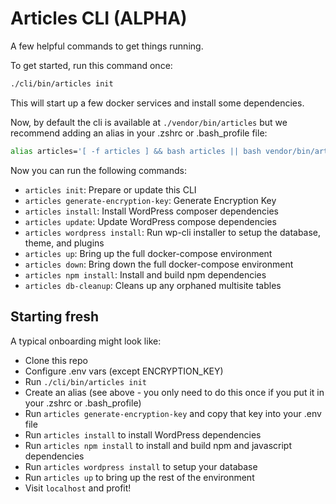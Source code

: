 # Articles CLI (ALPHA)

A few helpful commands to get things running.

To get started, run this command once:

```sh
./cli/bin/articles init
```

This will start up a few docker services and install some dependencies.

Now, by default the cli is available at `./vendor/bin/articles` but we recommend 
adding an alias in your .zshrc or .bash_profile file:

```sh
alias articles='[ -f articles ] && bash articles || bash vendor/bin/articles'
```

Now you can run the following commands:

- `articles init`: Prepare or update this CLI
- `articles generate-encryption-key`: Generate Encryption Key
- `articles install`: Install WordPress composer dependencies
- `articles update`: Update WordPress compose dependencies
- `articles wordpress install`: Run wp-cli installer to setup the database, theme, and plugins
- `articles up`: Bring up the full docker-compose environment
- `articles down`: Bring down the full docker-compose environment
- `articles npm install`: Install and build npm dependencies
- `articles db-cleanup`: Cleans up any orphaned multisite tables

## Starting fresh

A typical onboarding might look like:

- Clone this repo
- Configure .env vars (except ENCRYPTION_KEY)
- Run `./cli/bin/articles init`
- Create an alias (see above - you only need to do this once if you put it in your .zshrc or .bash_profile)
- Run `articles generate-encryption-key` and copy that key into your .env file
- Run `articles install` to install WordPress dependencies
- Run `articles npm install` to install and build npm and javascript dependencies
- Run `articles wordpress install` to setup your database
- Run `articles up` to bring up the rest of the environment
- Visit `localhost` and profit!